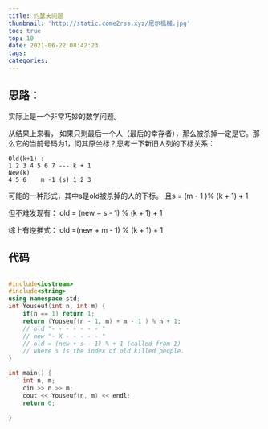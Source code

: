 ```yaml
---
title: 约瑟夫问题
thumbnail: 'http://static.come2rss.xyz/尼尔机械.jpg'
toc: true
top: 10
date: 2021-06-22 08:42:23
tags:
categories:
---
```


## 思路：

实际上是一个非常巧妙的数学问题。

从结果上来看， 如果只剩最后一个人（最后的幸存者），那么被杀掉一定是它。那么它的当前号码为1，问其原坐标？思考一下新旧人列的下标关系：

```shell
Old(k+1) : 
1 2 3 4 5 6 7 --- k + 1 
New(k)
4 5 6    m -1 (s) 1 2 3 
```

可能的一种形式，其中s是old被杀掉的人的下标。 且s  = (m - 1 )% (k + 1) + 1

但不难发现有： old = (new + s - 1) % (k + 1) + 1

综上有逆推式： old =(new + m - 1) % (k + 1) + 1



<!-- more -->

## 

## 代码

```c++

#include<iostream>
#include<string>
using namespace std;
int Youseuf(int n, int m) {
    if(n == 1) return 1;
    return (Youseuf(n - 1, m) + m - 1 ) % n + 1; 
    // old "- - - - - - - "
    // new "- X - - - - - "
    // old = (new + s - 1) % + 1 (called from 1)
    // where s is the index of old killed people.
}

int main() {
    int n, m;
    cin >> n >> m;
    cout << Youseuf(n, m) << endl;
    return 0;
    
}
```

